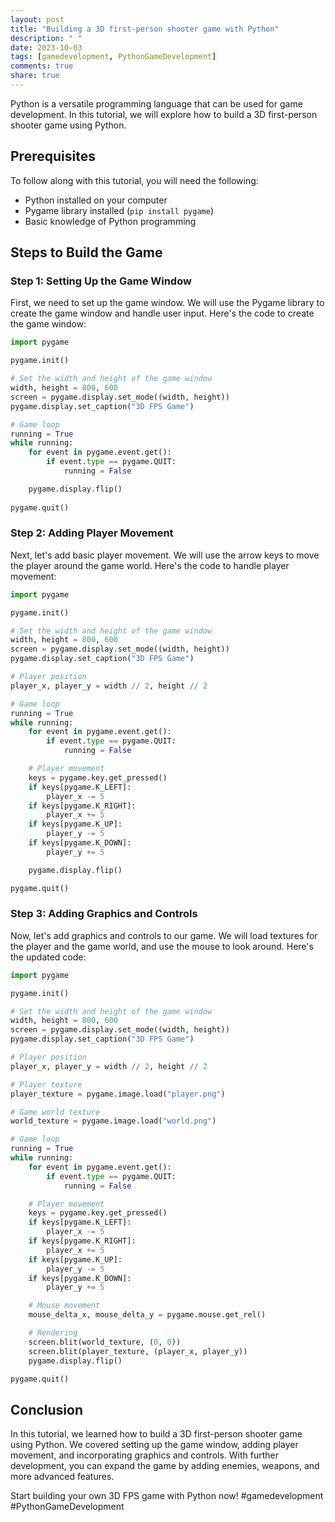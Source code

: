 ```yaml
---
layout: post
title: "Building a 3D first-person shooter game with Python"
description: " "
date: 2023-10-03
tags: [gamedevelopment, PythonGameDevelopment]
comments: true
share: true
---
```


Python is a versatile programming language that can be used for game development. In this tutorial, we will explore how to build a 3D first-person shooter game using Python.

## Prerequisites

To follow along with this tutorial, you will need the following:

- Python installed on your computer
- Pygame library installed (`pip install pygame`)
- Basic knowledge of Python programming

## Steps to Build the Game

### Step 1: Setting Up the Game Window

First, we need to set up the game window. We will use the Pygame library to create the game window and handle user input. Here's the code to create the game window:

```python
import pygame

pygame.init()

# Set the width and height of the game window
width, height = 800, 600
screen = pygame.display.set_mode((width, height))
pygame.display.set_caption("3D FPS Game")

# Game loop
running = True
while running:
    for event in pygame.event.get():
        if event.type == pygame.QUIT:
            running = False

    pygame.display.flip()
    
pygame.quit()
```

### Step 2: Adding Player Movement

Next, let's add basic player movement. We will use the arrow keys to move the player around the game world. Here's the code to handle player movement:

```python
import pygame

pygame.init()

# Set the width and height of the game window
width, height = 800, 600
screen = pygame.display.set_mode((width, height))
pygame.display.set_caption("3D FPS Game")

# Player position
player_x, player_y = width // 2, height // 2

# Game loop
running = True
while running:
    for event in pygame.event.get():
        if event.type == pygame.QUIT:
            running = False

    # Player movement
    keys = pygame.key.get_pressed()
    if keys[pygame.K_LEFT]:
        player_x -= 5
    if keys[pygame.K_RIGHT]:
        player_x += 5
    if keys[pygame.K_UP]:
        player_y -= 5
    if keys[pygame.K_DOWN]:
        player_y += 5

    pygame.display.flip()

pygame.quit()
```

### Step 3: Adding Graphics and Controls

Now, let's add graphics and controls to our game. We will load textures for the player and the game world, and use the mouse to look around. Here's the updated code:

```python
import pygame

pygame.init()

# Set the width and height of the game window
width, height = 800, 600
screen = pygame.display.set_mode((width, height))
pygame.display.set_caption("3D FPS Game")

# Player position
player_x, player_y = width // 2, height // 2

# Player texture
player_texture = pygame.image.load("player.png")

# Game world texture
world_texture = pygame.image.load("world.png")

# Game loop
running = True
while running:
    for event in pygame.event.get():
        if event.type == pygame.QUIT:
            running = False

    # Player movement
    keys = pygame.key.get_pressed()
    if keys[pygame.K_LEFT]:
        player_x -= 5
    if keys[pygame.K_RIGHT]:
        player_x += 5
    if keys[pygame.K_UP]:
        player_y -= 5
    if keys[pygame.K_DOWN]:
        player_y += 5

    # Mouse movement
    mouse_delta_x, mouse_delta_y = pygame.mouse.get_rel()

    # Rendering
    screen.blit(world_texture, (0, 0))
    screen.blit(player_texture, (player_x, player_y))
    pygame.display.flip()

pygame.quit()
```

## Conclusion

In this tutorial, we learned how to build a 3D first-person shooter game using Python. We covered setting up the game window, adding player movement, and incorporating graphics and controls. With further development, you can expand the game by adding enemies, weapons, and more advanced features.

Start building your own 3D FPS game with Python now! #gamedevelopment #PythonGameDevelopment